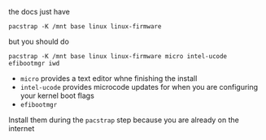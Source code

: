 the docs just have

`pacstrap -K /mnt base linux linux-firmware`

but you should do

`pacstrap -K /mnt base linux linux-firmware micro intel-ucode efibootmgr iwd`

* `micro` provides a text editor whne finishing the install
* `intel-ucode` provides microcode updates for when you are configuring your kernel boot flags
* `efibootmgr`

Install them during the `pacstrap` step because you are already on the internet

